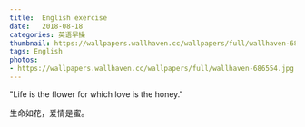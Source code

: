 ```yaml
---
title:  English exercise
date:   2018-08-18
categories: 英语早操
thumbnail: https://wallpapers.wallhaven.cc/wallpapers/full/wallhaven-686554.jpg
tags: English
photos:
- https://wallpapers.wallhaven.cc/wallpapers/full/wallhaven-686554.jpg
---
```


"Life is the flower for which love is the honey."
<p>生命如花，爱情是蜜。</p>
